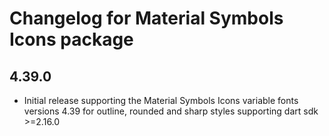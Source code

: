# Changelog for Material Symbols Icons package

## 4.39.0

* Initial release supporting the Material Symbols Icons variable fonts versions 4.39 for outline, rounded and sharp styles
  supporting dart sdk >=2.16.0
